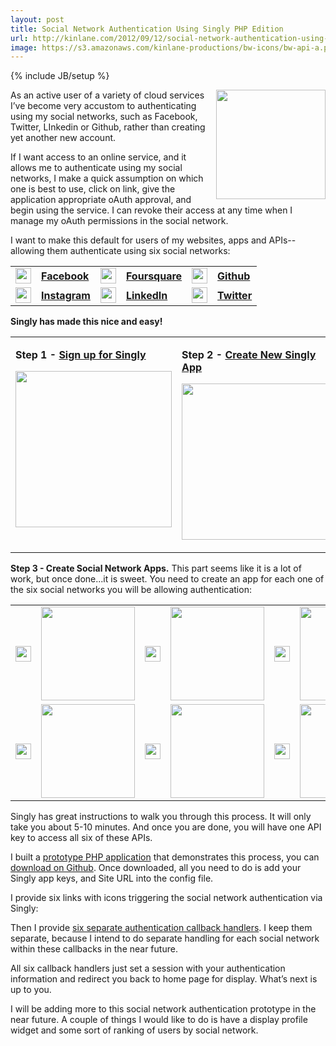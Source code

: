 ```yaml
---
layout: post
title: Social Network Authentication Using Singly PHP Edition
url: http://kinlane.com/2012/09/12/social-network-authentication-using-singly-php-edition/
image: https://s3.amazonaws.com/kinlane-productions/bw-icons/bw-api-a.png
---
```

{% include JB/setup %}
<p>
     <a href="http://www.singly.com/"><img src="https://s3.amazonaws.com/kinlane-productions/singly/singly-twitter-linkedin-github-facebook-authentication.png"  width="175" align="right" /></a>
</p>
<p>
     As an active user of a variety of cloud services I’ve become very accustom to authenticating using my social networks, such as Facebook, Twitter, LInkedin or Github, rather than creating yet another new account.
</p>
<p>
     If I want access to an online service, and it allows me to authenticate using my social networks, I make a quick assumption on which one is best to use, click on link, give the application appropriate oAuth approval, and begin using the service. I can revoke their access at any time when I manage my oAuth permissions in the social network.
</p>
<p>
     I want to make this default for users of my websites, apps and APIs--allowing them authenticate using six social networks:
</p>
<table cellspacing="10" cellpadding="10">
     <tbody>
          <tr>
               <td width="25">
                    <a title="Facebook" href="https://singly.com/docs/facebook"><img src="https://s3.amazonaws.com/kinlane-productions/icons/facebook.png"  width="25" /></a>
               </td>
               <td>
                    <a title="Facebook" href="https://singly.com/docs/facebook"><strong>Facebook</strong></a>
               </td>
               <td width="25">
                    <a title="Foursquare" href="https://singly.com/docs/foursquare"><img src="https://s3.amazonaws.com/kinlane-productions/icons/foursquare.png"  width="25" /></a>
               </td>
               <td>
                    <strong><a title="Foursquare" href="https://singly.com/docs/foursquare">Foursquare</a></strong>
               </td>
               <td width="25">
                    <a title="Github" href="https://singly.com/docs/github"><img src="https://s3.amazonaws.com/kinlane-productions/icons/github.png"  width="25" /></a>
               </td>
               <td>
                    <strong><a title="Github" href="https://singly.com/docs/github">Github</a></strong>
               </td>
          </tr>
          <tr>
               <td width="25">
                    <a title="Instagram" href="https://singly.com/docs/instagram"><img src="https://s3.amazonaws.com/kinlane-productions/icons/instagram.png"  width="25" /></a>
               </td>
               <td>
                    <strong><a title="Instagram" href="https://singly.com/docs/instagram">Instagram</a></strong>
               </td>
               <td width="25">
                    <a title="LinkedIn" href="https://singly.com/docs/linkedin"><img src="https://s3.amazonaws.com/kinlane-productions/icons/linkedin.png"  width="25" /></a>
               </td>
               <td>
                    <strong><a href="https://singly.com/docs/linkedin">LinkedIn</a></strong>
               </td>
               <td width="25">
                    <a title="Twitter" href="https://singly.com/docs/twitter"><img src="https://s3.amazonaws.com/kinlane-productions/icons/twitter-2.png"  width="25" /></a>
               </td>
               <td>
                    <strong><a title="Twitter" href="https://singly.com/docs/twitter">Twitter</a></strong>
               </td>
          </tr>
     </tbody>
</table>
<p>
     <strong>Singly has made this nice and easy!</strong>
</p>
<table>
     <tbody>
          <tr>
               <td valign="top">
                    <p>
                         <strong>Step 1 - <a href="https://singly.com/signup?section=header" target="_blank">Sign up for Singly</a></strong>
                    </p>
                    <p>
                         <a href="https://singly.com/signup?section=header" target="_blank"><img src="https://s3.amazonaws.com/kinlane-productions/singly/Singly-Sign-Up.png"  width="250" /></a>
                    </p>
               </td>
               <td>
                    <p>
                         <strong>Step 2 - <a href="https://singly.com/apps/new" target="_blank">Create New Singly App</a></strong>
                    </p>
                    <p>
                         <a href="https://singly.com/apps/new" target="_blank"><img src="https://s3.amazonaws.com/kinlane-productions/singly/Singly-Create-New-App.png"  width="250" /></a>
                    </p>
               </td>
          </tr>
     </tbody>
</table>
<p>
     <strong>Step 3 - Create Social Network Apps.</strong> This part seems like it is a lot of work, but once done...it is sweet. You need to create an app for each one of the six social networks you will be allowing authentication:
</p>
<table cellspacing="2" cellpadding="2">
     <tbody>
          <tr>
               <td width="25">
                    <img src="https://s3.amazonaws.com/kinlane-productions/icons/facebook.png"  width="25" />
               </td>
               <td>
                    <img src="https://s3.amazonaws.com/kinlane-productions/singly/Singly-Facebook-New-App.png"  width="150" />
               </td>
               <td width="25">
                    <img src="https://s3.amazonaws.com/kinlane-productions/icons/foursquare.png"  width="25" />
               </td>
               <td>
                    <img src="https://s3.amazonaws.com/kinlane-productions/singly/Singly-Foursquare-New-App.png"  width="150" />
               </td>
               <td width="25">
                    <img src="https://s3.amazonaws.com/kinlane-productions/icons/github.png"  width="25" />
               </td>
               <td>
                    <img src="https://s3.amazonaws.com/kinlane-productions/singly/Singly-Github-New-App.png"  width="150" />
               </td>
          </tr>
          <tr>
               <td width="25">
                    <img src="https://s3.amazonaws.com/kinlane-productions/icons/instagram.png"  width="25" />
               </td>
               <td>
                    <img src="https://s3.amazonaws.com/kinlane-productions/singly/Singly-Instagram-New-App.png"  width="150" />
               </td>
               <td width="25">
                    <img src="https://s3.amazonaws.com/kinlane-productions/icons/linkedin.png"  width="25" />
               </td>
               <td>
                    <img src="https://s3.amazonaws.com/kinlane-productions/singly/Singly-LinkedIn-New-App.png"  width="150" />
               </td>
               <td width="25">
                    <img src="https://s3.amazonaws.com/kinlane-productions/icons/twitter-2.png"  width="25" />
               </td>
               <td>
                    <img src="https://s3.amazonaws.com/kinlane-productions/singly/Singly-Twitter-New-App.png"  width="150" />
               </td>
          </tr>
     </tbody>
</table>
<p>
     Singly has great instructions to walk you through this process. It will only take you about 5-10 minutes. And once you are done, you will have one API key to access all six of these APIs.
</p>
<p>
     I built a <a href="http://singly-authentication.laneworks.net/">prototype PHP application</a> that demonstrates this process, you can <a href="https://github.com/kinlane/singly-social-authentication-php">download on Github</a>. Once downloaded, all you need to do is add your Singly app keys, and Site URL into the config file.
</p>
<p>
     I provide six links with icons triggering the social network authentication via Singly:
</p>
<p>
     Then I provide <a href="https://github.com/kinlane/singly-social-authentication-php/tree/master/auth">six separate authentication callback handlers</a>. I keep them separate, because I intend to do separate handling for each social network within these callbacks in the near future.
</p>
<p>
     All six callback handlers just set a session with your authentication information and redirect you back to home page for display. What’s next is up to you.
</p>
<p>
     I will be adding more to this social network authentication prototype in the near future. A couple of things I would like to do is have a display profile widget and some sort of ranking of users by social network.
</p>